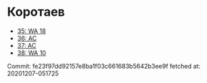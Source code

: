 # Коротаев
- [35: WA 18](35.md)
- [36: AC](36.md)
- [37: AC](37.md)
- [38: WA 10](38.md)

Commit: fe23f97dd92157e8ba1f03c661683b5642b3ee9f
 fetched at: 20201207-051725

